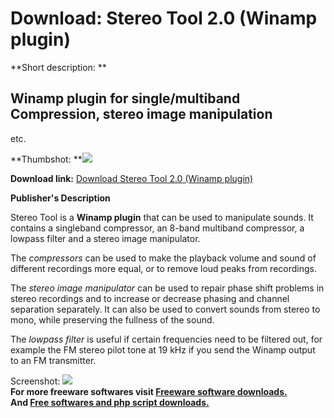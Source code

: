 # Download: Stereo Tool 2.0 (Winamp plugin)

**Short description: **

## Winamp plugin for single/multiband Compression, stereo image manipulation
etc.

  
**Thumbshot: **![](http://www.freewarefiles.com/screenshot/stereo_tool_winamp_md.gif)   
  
**Download link:** [Download Stereo Tool 2.0 (Winamp plugin)](http://freesoftwares.boysofts.com/Stereo-Tool-Winamp-Plugin_program_20347.html)  
  

**Publisher's Description**  
  

Stereo Tool is a **Winamp plugin** that can be used to manipulate sounds. It
contains a singleband compressor, an 8-band multiband compressor, a lowpass
filter and a stereo image manipulator.  
  
The _compressors_ can be used to make the playback volume and sound of
different recordings more equal, or to remove loud peaks from recordings.  
  
The _stereo image manipulator_ can be used to repair phase shift problems in
stereo recordings and to increase or decrease phasing and channel separation
separately. It can also be used to convert sounds from stereo to mono, while
preserving the fullness of the sound.  
  
The _lowpass filter_ is useful if certain frequencies need to be filtered out,
for example the FM stereo pilot tone at 19 kHz if you send the Winamp output
to an FM transmitter.

  
  
Screenshot:
![](http://www.freewarefiles.com/screenshot/stereo_tool_winamp.gif)  
**For more freeware softwares visit [Freeware software downloads.](http://freesoftwares.boysofts.com/)**   
**And [Free softwares and php script downloads.](http://www.boysofts.com/)**

